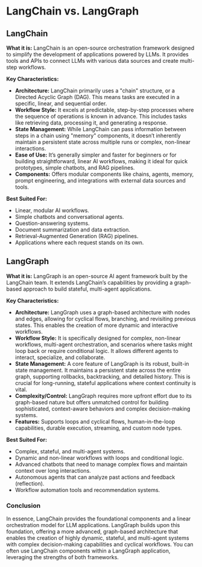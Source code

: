 
# LangChain vs. LangGraph

## LangChain

**What it is:**
LangChain is an open-source orchestration framework designed to simplify the development of applications powered by LLMs. It provides tools and APIs to connect LLMs with various data sources and create multi-step workflows.

**Key Characteristics:**
*   **Architecture:** LangChain primarily uses a "chain" structure, or a Directed Acyclic Graph (DAG). This means tasks are executed in a specific, linear, and sequential order.
*   **Workflow Style:** It excels at predictable, step-by-step processes where the sequence of operations is known in advance. This includes tasks like retrieving data, processing it, and generating a response.
*   **State Management:** While LangChain can pass information between steps in a chain using "memory" components, it doesn’t inherently maintain a persistent state across multiple runs or complex, non-linear interactions.
*   **Ease of Use:** It’s generally simpler and faster for beginners or for building straightforward, linear AI workflows, making it ideal for quick prototypes, simple chatbots, and RAG pipelines.
*   **Components:** Offers modular components like chains, agents, memory, prompt engineering, and integrations with external data sources and tools.

**Best Suited For:**
*   Linear, modular AI workflows.
*   Simple chatbots and conversational agents.
*   Question-answering systems.
*   Document summarization and data extraction.
*   Retrieval-Augmented Generation (RAG) pipelines.
*   Applications where each request stands on its own.

## LangGraph

**What it is:**
LangGraph is an open-source AI agent framework built by the LangChain team. It extends LangChain’s capabilities by providing a graph-based approach to build stateful, multi-agent applications.

**Key Characteristics:**
*   **Architecture:** LangGraph uses a graph-based architecture with nodes and edges, allowing for cyclical flows, branching, and revisiting previous states. This enables the creation of more dynamic and interactive workflows.
*   **Workflow Style:** It is specifically designed for complex, non-linear workflows, multi-agent orchestration, and scenarios where tasks might loop back or require conditional logic. It allows different agents to interact, specialize, and collaborate.
*   **State Management:** A core feature of LangGraph is its robust, built-in state management. It maintains a persistent state across the entire graph, supporting rollbacks, backtracking, and detailed history. This is crucial for long-running, stateful applications where context continuity is vital.
*   **Complexity/Control:** LangGraph requires more upfront effort due to its graph-based nature but offers unmatched control for building sophisticated, context-aware behaviors and complex decision-making systems.
*   **Features:** Supports loops and cyclical flows, human-in-the-loop capabilities, durable execution, streaming, and custom node types.

**Best Suited For:**
*   Complex, stateful, and multi-agent systems.
*   Dynamic and non-linear workflows with loops and conditional logic.
*   Advanced chatbots that need to manage complex flows and maintain context over long interactions.
*   Autonomous agents that can analyze past actions and feedback (reflection).
*   Workflow automation tools and recommendation systems.

### Conclusion

In essence, LangChain provides the foundational components and a linear orchestration model for LLM applications. LangGraph builds upon this foundation, offering a more advanced, graph-based architecture that enables the creation of highly dynamic, stateful, and multi-agent systems with complex decision-making capabilities and cyclical workflows. You can often use LangChain components within a LangGraph application, leveraging the strengths of both frameworks.
